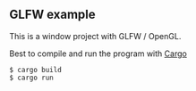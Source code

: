 GLFW example
------------

This is a window project with GLFW / OpenGL.

Best to compile and run the program with [Cargo](http://crates.io/)

```
$ cargo build
$ cargo run
```
